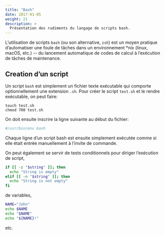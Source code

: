 ```yaml
---
title: "Bash"
date: 2017-01-05
weight: 21
description: >
  Présentation des rudiments du langage de scripts bash.
---
```


L’utilisation de scripts `bash` (ou son alternative, `zsh`) est un moyen pratique d’automatiser une foule de tâches dans un environnement *nix (linux, macOS, etc.) -- du lancement automatique de codes de calcul à l’exécution de tâches de maintenance.

## Creation d’un script

Un script `bash` est simplement un fichier texte exécutable qui comporte optionnellement une extension `.sh`. Pour créer le script `test.sh` et le rendre exécutable, on peut faire:

```shell
touch test.sh
chmod 700 test.sh
```

On doit ensuite inscrire la ligne suivante au début du fichier:

```bash
#/usr/bin/env bash
```

Chaque ligne d’un script bash est ensuite simplement exécutée comme si elle était entrée manuellement à l’invite de commande.

On peut également se servir de tests conditionnels pour diriger l’exécution de script,

```bash
if [[ -z "$string" ]]; then
  echo "String is empty"
elif [[ -n "$string" ]]; then
  echo "String is not empty"
fi
```

de variables,

```bash
NAME="John"
echo $NAME
echo "$NAME"
echo "${NAME}!"
```

etc.